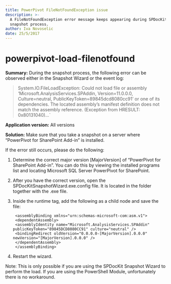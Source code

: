 ```yaml
---
title: PowerPivot FileNotFoundException issue
description: >-
  A FileNotFoundException error message keeps appearing during SPDocKit's
  snapshot process.
author: Iva Novoselic
date: 25/5/2017
---
```


# powerpivot-load-filenotfound

**Summary:** During the snapshot process, the following error can be observed either in the Snapshot Wizard or the event log:

> System.IO.FileLoadException: Could not load file or assembly ‘Microsoft.AnalysisServices.SPAddin, Version=11.0.0.0, Culture=neutral, PublicKeyToken=89845dcd8080cc91’ or one of its dependencies. The located assembly’s manifest definition does not match the assembly reference. \(Exception from HRESULT: 0x80131040\)…\`

**Application version:** All versions

**Solution:** Make sure that you take a snapshot on a server where “PowerPivot for SharePoint Add-in” is installed.

If the error still occurs, please do the following:

1. Determine the correct major version \[MajorVersion\] of “PowerPivot for SharePoint Add-in”. You can do this by viewing the installed programs list and locating Microsoft SQL Server PowerPivot for SharePoint.
2. After you have the correct version, open the SPDocKitSnapshotWizard.exe.config file. It is located in the folder together with the .exe file. 
3. Inside the runtime tag, add the following as a child node and save the file:

   ```markup
    <assemblyBinding xmlns="urn:schemas-microsoft-com:asm.v1">    
    <dependentAssembly>      
    <assemblyIdentity name="Microsoft.AnalysisServices.SPAddin" publicKeyToken="89845DCD8080CC91" culture="neutral" />  
    <bindingRedirect oldVersion="0.0.0.0-[MajorVersion].0.0.0" newVersion="[MajorVersion].0.0.0" />    
    </dependentAssembly>    
    </assemblyBinding>
   ```

4. Restart the wizard.

Note: This is only possible if you are using the SPDocKit Snapshot Wizard to perform the load. If you are using the PowerShell Module, unfortunately there is no workaround.

